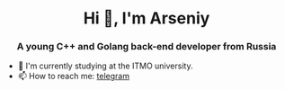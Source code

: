 <h1 align="center">Hi 👋, I'm Arseniy</h1>

<h3 align="center">A young C++ and Golang back-end developer from Russia</h3>

- 🌱 I'm currently studying at the ITMO university.
- 📫 How to reach me: [telegram](https:/t.me/mhgffqwoer)
